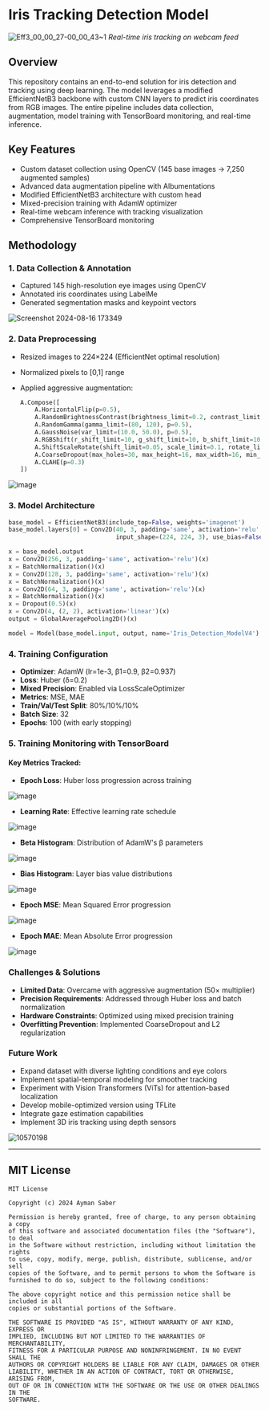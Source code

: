 # Iris Tracking Detection Model

![Eff3_00_00_27-00_00_43~1](https://github.com/user-attachments/assets/9b8db49a-2ad4-426a-836e-5586a35e278d)
*Real-time iris tracking on webcam feed*

## Overview
This repository contains an end-to-end solution for iris detection and tracking using deep learning. The model leverages a modified EfficientNetB3 backbone with custom CNN layers to predict iris coordinates from RGB images. The entire pipeline includes data collection, augmentation, model training with TensorBoard monitoring, and real-time inference.

## Key Features
- Custom dataset collection using OpenCV (145 base images → 7,250 augmented samples)
- Advanced data augmentation pipeline with Albumentations
- Modified EfficientNetB3 architecture with custom head
- Mixed-precision training with AdamW optimizer
- Real-time webcam inference with tracking visualization
- Comprehensive TensorBoard monitoring

## Methodology

### 1. Data Collection & Annotation
- Captured 145 high-resolution eye images using OpenCV
- Annotated iris coordinates using LabelMe
- Generated segmentation masks and keypoint vectors

![Screenshot 2024-08-16 173349](https://github.com/user-attachments/assets/ad17411c-5e47-420f-a5b0-8e30f5b4936c)

### 2. Data Preprocessing
- Resized images to 224×224 (EfficientNet optimal resolution)
- Normalized pixels to [0,1] range
- Applied aggressive augmentation:
  
  ```python
  A.Compose([
      A.HorizontalFlip(p=0.5),
      A.RandomBrightnessContrast(brightness_limit=0.2, contrast_limit=0.2, p=0.5),
      A.RandomGamma(gamma_limit=(80, 120), p=0.5),
      A.GaussNoise(var_limit=(10.0, 50.0), p=0.5),
      A.RGBShift(r_shift_limit=10, g_shift_limit=10, b_shift_limit=10, p=0.5),
      A.ShiftScaleRotate(shift_limit=0.05, scale_limit=0.1, rotate_limit=20, p=0.5),
      A.CoarseDropout(max_holes=30, max_height=16, max_width=16, min_holes=10, p=0.5),
      A.CLAHE(p=0.3)
  ])
  ```

![image](https://github.com/user-attachments/assets/a0db1368-326e-4e57-a1a2-09f6f350d550)

### 3. Model Architecture

```python
base_model = EfficientNetB3(include_top=False, weights='imagenet')
base_model.layers[0] = Conv2D(40, 3, padding='same', activation='relu',
                              input_shape=(224, 224, 3), use_bias=False)

x = base_model.output
x = Conv2D(256, 3, padding='same', activation='relu')(x)
x = BatchNormalization()(x)
x = Conv2D(128, 3, padding='same', activation='relu')(x)
x = BatchNormalization()(x)
x = Conv2D(64, 3, padding='same', activation='relu')(x)
x = BatchNormalization()(x)
x = Dropout(0.5)(x)
x = Conv2D(4, (2, 2), activation='linear')(x)
output = GlobalAveragePooling2D()(x)

model = Model(base_model.input, output, name='Iris_Detection_ModelV4')
```

### 4. Training Configuration

- **Optimizer**: AdamW (lr=1e-3, β1=0.9, β2=0.937)
- **Loss**: Huber (δ=0.2)
- **Mixed Precision**: Enabled via LossScaleOptimizer
- **Metrics**: MSE, MAE
- **Train/Val/Test Split**: 80%/10%/10%
- **Batch Size**: 32
- **Epochs**: 100 (with early stopping)

### 5. Training Monitoring with TensorBoard

#### Key Metrics Tracked:
- **Epoch Loss**: Huber loss progression across training

![image](https://github.com/user-attachments/assets/fd92e3cc-99e1-4ae4-83d5-e14a8f4e1950)

- **Learning Rate**: Effective learning rate schedule

![image](https://github.com/user-attachments/assets/23c34c0e-40cb-4d46-9451-e009b7681e2b)

- **Beta Histogram**: Distribution of AdamW's β parameters

![image](https://github.com/user-attachments/assets/ddc050f5-14d2-4d2e-825c-97a0761beb61)

- **Bias Histogram**: Layer bias value distributions

![image](https://github.com/user-attachments/assets/09e951d6-ff5b-41c0-9cf3-c3f1ad554a02)

- **Epoch MSE**: Mean Squared Error progression

![image](https://github.com/user-attachments/assets/ec9480bc-cf12-4e58-9d09-0f0e25135353)

- **Epoch MAE**: Mean Absolute Error progression

![image](https://github.com/user-attachments/assets/5c4831ed-ab7a-4850-bc88-990c9984d06b)

### Challenges & Solutions

- **Limited Data**: Overcame with aggressive augmentation (50× multiplier)
- **Precision Requirements**: Addressed through Huber loss and batch normalization
- **Hardware Constraints**: Optimized using mixed precision training
- **Overfitting Prevention**: Implemented CoarseDropout and L2 regularization

### Future Work

- Expand dataset with diverse lighting conditions and eye colors
- Implement spatial-temporal modeling for smoother tracking
- Experiment with Vision Transformers (ViTs) for attention-based localization
- Develop mobile-optimized version using TFLite
- Integrate gaze estimation capabilities
- Implement 3D iris tracking using depth sensors

![10570198](https://github.com/user-attachments/assets/783cc695-c9fb-4eab-ac4a-447668550f2f)

---

## MIT License

```
MIT License

Copyright (c) 2024 Ayman Saber

Permission is hereby granted, free of charge, to any person obtaining a copy
of this software and associated documentation files (the "Software"), to deal
in the Software without restriction, including without limitation the rights
to use, copy, modify, merge, publish, distribute, sublicense, and/or sell
copies of the Software, and to permit persons to whom the Software is
furnished to do so, subject to the following conditions:

The above copyright notice and this permission notice shall be included in all
copies or substantial portions of the Software.

THE SOFTWARE IS PROVIDED "AS IS", WITHOUT WARRANTY OF ANY KIND, EXPRESS OR
IMPLIED, INCLUDING BUT NOT LIMITED TO THE WARRANTIES OF MERCHANTABILITY,
FITNESS FOR A PARTICULAR PURPOSE AND NONINFRINGEMENT. IN NO EVENT SHALL THE
AUTHORS OR COPYRIGHT HOLDERS BE LIABLE FOR ANY CLAIM, DAMAGES OR OTHER
LIABILITY, WHETHER IN AN ACTION OF CONTRACT, TORT OR OTHERWISE, ARISING FROM,
OUT OF OR IN CONNECTION WITH THE SOFTWARE OR THE USE OR OTHER DEALINGS IN THE
SOFTWARE.
```

